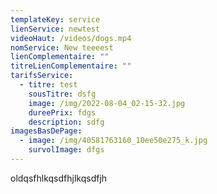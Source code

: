```yaml
---
templateKey: service
lienService: newtest
videoHaut: /videos/dogs.mp4
nomService: New teeeest
lienComplementaire: ""
titreLienComplementaire: ""
tarifsService:
  - titre: test
    sousTitre: dsfg
    image: /img/2022-08-04_02-15-32.jpg
    dureePrix: fdgs
    description: sdfg
imagesBasDePage:
  - image: /img/40581763160_10ee50e275_k.jpg
    survolImage: dfgs
---
```

oldqsfhlkqsdfhjlkqsdfjh